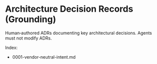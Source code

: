 # Architecture Decision Records (Grounding)

Human‑authored ADRs documenting key architectural decisions. Agents must not modify ADRs.

Index:
- 0001-vendor-neutral-intent.md
